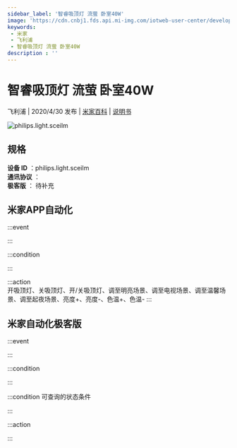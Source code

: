 ```yaml
---
sidebar_label: '智睿吸顶灯 流萤 卧室40W'
image: 'https://cdn.cnbj1.fds.api.mi-img.com/iotweb-user-center/developer_1679047724568iZ3v5ew2.png?GalaxyAccessKeyId=AKVGLQWBOVIRQ3XLEW&Expires=9223372036854775807&Signature=hZTks3QqhvrAJd5AZfRjWM2ZNMw='
keywords: 
 - 米家
 - 飞利浦
 - 智睿吸顶灯 流萤 卧室40W
description : ''
---
```

# 智睿吸顶灯 流萤 卧室40W

飞利浦 | 2020/4/30 发布 | [米家百科](https://home.mi.com/webapp/content/baike/product/index.html?model=philips.light.sceilm) | [说明书](https://home.mi.com/views/introduction.html?model=philips.light.sceilm&region=cn)

![philips.light.sceilm](https://cdn.cnbj1.fds.api.mi-img.com/iotweb-user-center/developer_1679047724568iZ3v5ew2.png?GalaxyAccessKeyId=AKVGLQWBOVIRQ3XLEW&Expires=9223372036854775807&Signature=hZTks3QqhvrAJd5AZfRjWM2ZNMw=)

## 规格  
> 
**设备 ID** ：philips.light.sceilm  
**通讯协议** ：  
**极客版**  ： 待补充 


## 米家APP自动化  

:::event  

:::

:::condition  

:::

:::action   
开吸顶灯、关吸顶灯、开/关吸顶灯、调至明亮场景、调至电视场景、调至温馨场景、调至起夜场景、亮度+、亮度-、色温+、色温-
:::

## 米家自动化极客版  

:::event  

:::

:::condition  

:::

:::condition 可查询的状态条件  

:::

:::action  

:::

        
